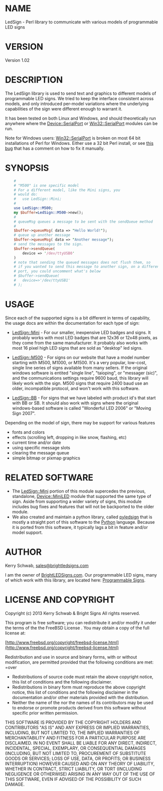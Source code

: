 # NAME

LedSign - Perl library to communicate with various models of programmable LED signs

# VERSION

Version 1.02

# DESCRIPTION

The LedSign library is used to send text and graphics to different models of programmable LED signs. We tried to keep the interface consistent across models, and only introduced per-model variations where the underlying capabilities of the sign were different enough to warrant it.  

It has been tested on both Linux and Windows, and should theoretically run anywhere where the [Device::SerialPort](http://search.cpan.org/perldoc?Device%3A%3ASerialPort) or [Win32::SerialPort](http://search.cpan.org/perldoc?Win32%3A%3ASerialPort) modules can be  run.  

Note for Windows users: [Win32::SerialPort](http://search.cpan.org/perldoc?Win32%3A%3ASerialPort) is broken on most 64 bit installations of Perl for Windows.  Either use a 32 bit Perl install, or see [this bug](https://rt.cpan.org/Public/Bug/Display.html?id=113337) that has a comment on how to fix it manually. 

# SYNOPSIS

```perl
    #
    # "M500" is one specific model
    # For a different model, like the Mini signs, you
    # would do:
    #   use LedSign::Mini;
    #
    use LedSign::M500;
    my $buffer=LedSign::M500->new();
    #
    # queueMsg queues a message to be sent with the sendQueue method
    #
    $buffer->queueMsg( data => "Hello World!");
    # queue up another message
    $buffer->queueMsg( data => "Another message");
    # send the messages to the sign.
    $buffer->sendQueue(
        device => '/dev/ttyUSB0'
    )
    # note that sending the queued messages does not flush them, so 
    # if you wanted to send this message to another sign, on a different
    # port, you could uncomment what's below
    # $buffer->sendQueue(
    #   device=>'/dev/ttyUSB1'
    # ); 
```

# USAGE

Since each of the supported signs is a bit different in terms of capability, the usage docs are within the documentation for each type of sign:

- [LedSign::Mini](./LedSign%3A%3AMini.md) - For our smaller, inexpensive LED badges and signs.  It probably works with most LED badges that are 12x36 or 12x48 pixels, as they come from the same manufacturer.  It probably also works with most 16 pixel high LED signs that are sold as "desktop" led signs.  
- [LedSign::M500](./LedSign%3A%3AM500.md) - For signs on our website that have a model number starting with M500, M1000, or M1500.  It's a very popular, low-cost, single line series of signs available from many sellers.  If the original windows software is entited "single line", "taioping", or "messager (sic)", and the communications settings require 9600 baud, this library will likely work with the sign.  M500 signs that require 2400 baud use an older, incompatible protocol, and won't work with this software.
 
- [LedSign::BB](./LedSign%3A%3ABB.md) - For signs that we have labeled with product id's that start with BB or SB.  It should also work with signs where the original windows-based software is called "Wonderful LED 2006" or "Moving Sign 2007".  

Depending on the model of sign, there may be support for various features

- fonts and colors
- effects (scrolling left, dropping in like snow, flashing, etc) 
- current time and/or date
- using specific message slots
- clearing the message queue
- simple bitmap or pixmap graphics

# RELATED SOFTWARE

- The [LedSign::Mini](./LedSign%3A%3AMini.md) portion of this module supercedes the previous, standalone, [Device::MiniLED](http://search.cpan.org/perldoc?Device%3A%3AMiniLED) module that supported the same type of sign.  Aside from supporting a wider variety of signs, this module includes bug fixes and features that will not be backported to the older module.
- We also created and maintain a python library, called [pyledsign](https://github.com/BrightLedSigns/pyledsign) that is mostly a straight port of this software to the [Python](http://www.python.org/) language.  Because it is ported from this software, it typically lags a bit in feature and/or model support.

# AUTHOR

Kerry Schwab, [sales@brightledsigns.com](mailto:sales@brightledsigns.com)

I am the owner of [BrightLEDSigns.com](http://www.brightledsigns.com/).  Our programmable LED signs, many of which work with this library, are located here: [Programmable Signs](http://www.brightledsigns.com/scrolling-led-signs.html).

# LICENSE AND COPYRIGHT

Copyright (c) 2013 Kerry Schwab & Bright Signs
All rights reserved.

This program is free software; you can redistribute it and/or modify it
under the terms of the the FreeBSD License . You may obtain a
copy of the full license at:

[http://www.freebsd.org/copyright/freebsd-license.html](http://www.freebsd.org/copyright/freebsd-license.html)

Redistribution and use in source and binary forms, with or without
modification, are permitted provided that the following conditions are met:
=over

- Redistributions of source code must retain the above copyright notice, this list of conditions and the following disclaimer.
- Redistributions in binary form must reproduce the above copyright notice, this list of conditions and the following disclaimer in the documentation and/or other materials provided with the distribution.
- Neither the name of the <organization> nor the names of its contributors may be used to endorse or promote products derived from this software without specific prior written permission.

THIS SOFTWARE IS PROVIDED BY THE COPYRIGHT HOLDERS AND CONTRIBUTORS "AS IS" AND ANY EXPRESS OR IMPLIED WARRANTIES, INCLUDING, BUT NOT LIMITED TO, THE IMPLIED WARRANTIES OF MERCHANTABILITY AND FITNESS FOR A PARTICULAR PURPOSE ARE DISCLAIMED. IN NO EVENT SHALL <COPYRIGHT HOLDER> BE LIABLE FOR ANY DIRECT, INDIRECT, INCIDENTAL, SPECIAL, EXEMPLARY, OR CONSEQUENTIAL DAMAGES (INCLUDING, BUT NOT LIMITED TO, PROCUREMENT OF SUBSTITUTE GOODS OR SERVICES; LOSS OF USE, DATA, OR PROFITS; OR BUSINESS INTERRUPTION) HOWEVER CAUSED AND ON ANY THEORY OF LIABILITY, WHETHER IN CONTRACT, STRICT LIABILITY, OR TORT (INCLUDING NEGLIGENCE OR OTHERWISE) ARISING IN ANY WAY OUT OF THE USE OF THIS SOFTWARE, EVEN IF ADVISED OF THE POSSIBILITY OF SUCH DAMAGE.
